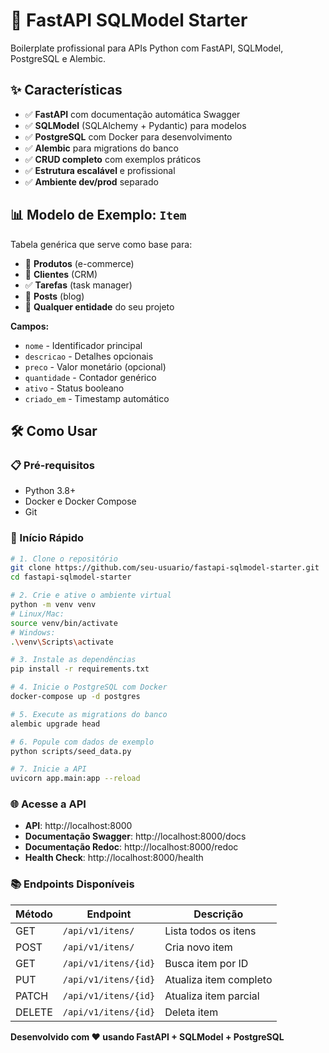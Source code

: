 # 🚀 FastAPI SQLModel Starter

Boilerplate profissional para APIs Python com FastAPI, SQLModel, PostgreSQL e Alembic.

## ✨ Características

- ✅ **FastAPI** com documentação automática Swagger
- ✅ **SQLModel** (SQLAlchemy + Pydantic) para modelos
- ✅ **PostgreSQL** com Docker para desenvolvimento
- ✅ **Alembic** para migrations do banco
- ✅ **CRUD completo** com exemplos práticos
- ✅ **Estrutura escalável** e profissional
- ✅ **Ambiente dev/prod** separado

## 📊 Modelo de Exemplo: `Item`

Tabela genérica que serve como base para:
- 🛒 **Produtos** (e-commerce)
- 👥 **Clientes** (CRM) 
- ✅ **Tarefas** (task manager)
- 📝 **Posts** (blog)
- 🎯 **Qualquer entidade** do seu projeto

**Campos:**
- `nome` - Identificador principal
- `descricao` - Detalhes opcionais  
- `preco` - Valor monetário (opcional)
- `quantidade` - Contador genérico
- `ativo` - Status booleano
- `criado_em` - Timestamp automático

## 🛠️ Como Usar

### 📋 Pré-requisitos
- Python 3.8+
- Docker e Docker Compose
- Git

### 🚀 Início Rápido

```bash
# 1. Clone o repositório
git clone https://github.com/seu-usuario/fastapi-sqlmodel-starter.git
cd fastapi-sqlmodel-starter

# 2. Crie e ative o ambiente virtual
python -m venv venv
# Linux/Mac:
source venv/bin/activate
# Windows:
.\venv\Scripts\activate

# 3. Instale as dependências
pip install -r requirements.txt

# 4. Inicie o PostgreSQL com Docker
docker-compose up -d postgres

# 5. Execute as migrations do banco
alembic upgrade head

# 6. Popule com dados de exemplo
python scripts/seed_data.py

# 7. Inicie a API
uvicorn app.main:app --reload
```

### 🌐 Acesse a API

- **API**: http://localhost:8000
- **Documentação Swagger**: http://localhost:8000/docs  
- **Documentação Redoc**: http://localhost:8000/redoc
- **Health Check**: http://localhost:8000/health

### 📚 Endpoints Disponíveis

| Método | Endpoint | Descrição |
|--------|----------|-----------|
| GET | `/api/v1/itens/` | Lista todos os itens |
| POST | `/api/v1/itens/` | Cria novo item |
| GET | `/api/v1/itens/{id}` | Busca item por ID |
| PUT | `/api/v1/itens/{id}` | Atualiza item completo |
| PATCH | `/api/v1/itens/{id}` | Atualiza item parcial |
| DELETE | `/api/v1/itens/{id}` | Deleta item |

**Desenvolvido com ❤️ usando FastAPI + SQLModel + PostgreSQL**
